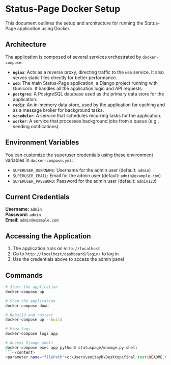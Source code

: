 # Status-Page Docker Setup

This document outlines the setup and architecture for running the Status-Page application using Docker.

## Architecture

The application is composed of several services orchestrated by `docker-compose`:

- **`nginx`**: Acts as a reverse proxy, directing traffic to the `web` service. It also serves static files directly for better performance.
- **`web`**: The main Status-Page application, a Django project running with Gunicorn. It handles all the application logic and API requests.
- **`postgres`**: A PostgreSQL database used as the primary data store for the application.
- **`redis`**: An in-memory data store, used by the application for caching and as a message broker for background tasks.
- **`scheduler`**: A service that schedules recurring tasks for the application.
- **`worker`**: A service that processes background jobs from a queue (e.g., sending notifications).

## Environment Variables

You can customize the superuser credentials using these environment variables in `docker-compose.yml`:

- `SUPERUSER_USERNAME`: Username for the admin user (default: `admin`)
- `SUPERUSER_EMAIL`: Email for the admin user (default: `admin@example.com`)
- `SUPERUSER_PASSWORD`: Password for the admin user (default: `admin123`)

## Current Credentials

**Username:** `admin`  
**Password:** `admin`  
**Email:** `admin@example.com`

## Accessing the Application

1. The application runs on `http://localhost`
2. Go to `http://localhost/dashboard/login/` to log in
3. Use the credentials above to access the admin panel

## Commands

```bash
# Start the application
docker-compose up

# Stop the application
docker-compose down

# Rebuild and restart
docker-compose up --build

# View logs
docker-compose logs app

# Access Django shell
docker-compose exec app python3 statuspage/manage.py shell
```</content>
<parameter name="filePath">c:\Users\amitayb\Desktop\final test\README.md